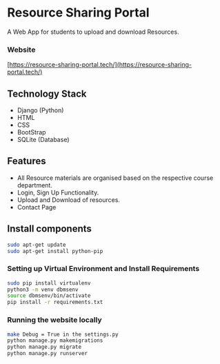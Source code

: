 # Resource Sharing Portal
A Web App for students to upload and download Resources.

### Website
[https://resource-sharing-portal.tech/](https://resource-sharing-portal.tech/)


## Technology Stack

 - Django (Python)
 - HTML
 - CSS
 - BootStrap
 - SQLite (Database)

## Features 

 - All Resource materials are organised based on the respective course department.
 - Login, Sign Up Functionality. 
 - Upload and Download of resources.
 - Contact Page

## Install components
```bash
sudo apt-get update
sudo apt-get install python-pip 
```

### Setting up Virtual Environment and Install Requirements
```bash
sudo pip install virtualenv
python3 -m venv dbmsenv
source dbmsenv/bin/activate
pip install -r requirements.txt
```

### Running the website locally
```bash
make Debug = True in the settings.py 
python manage.py makemigrations
python manage.py migrate
python manage.py runserver
```
